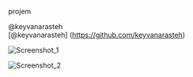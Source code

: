 projem

@keyvanarasteh   
[@keyvanarasteh]  (https://github.com/keyvanarasteh)

![Screenshot_1](https://github.com/Halis1453/instagram-projesi/assets/152072065/0d1b353f-1306-4ddc-b828-959d5019d08d)

![Screenshot_2](https://github.com/Halis1453/instagram-projesi/assets/152072065/a30e2a36-365e-4205-b101-e313eb33af43)
